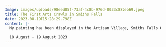 ```yaml
---
Image: images/uploads/98eed85f-73af-4c8b-976d-0033c882eb69.jpeg
title: The First Arts Crawls in Smiths Falls
date: 2023-08-19T15:28:29.798Z
content: |-
  M﻿y painting has been displayed in the Artisan Village, Smiths Falls Ontario.

  1﻿8 August - 19 August 2023
---
```

